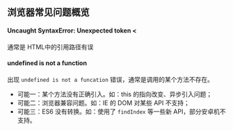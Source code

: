 ## 浏览器常见问题概览

#### Uncaught SyntaxError: Unexpected token <

通常是 HTML中的引用路径有误

#### undefined is not a function 

出现 `undefined is not a funcation` 错误，通常是调用的某个方法不存在。

* 可能一：某个方法没有正确引入。如：this 的指向改变、异步引入问题；
* 可能二：浏览器兼容问题。如：IE 的 DOM 对某些 API 不支持；
* 可能三：ES6 没有转换。如：使用了 `findIndex` 等一些新 API，部分安卓机不支持。

